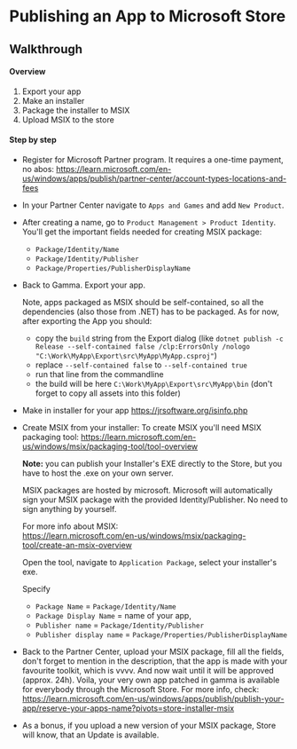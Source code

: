 # Publishing an App to Microsoft Store

## Walkthrough

#### Overview

1. Export your app
2. Make an installer
4. Package the installer to MSIX
5. Upload MSIX to the store

#### Step by step

- Register for Microsoft Partner program. It requires a one-time payment, no abos:
https://learn.microsoft.com/en-us/windows/apps/publish/partner-center/account-types-locations-and-fees

- In your Partner Center navigate to `Apps and Games` and add `New Product`. 

- After creating a name, go to `Product Management > Product Identity`.
  You'll get the important fields needed for creating MSIX package:
  - `Package/Identity/Name`
  - `Package/Identity/Publisher`
  - `Package/Properties/PublisherDisplayName`

- Back to Gamma. Export your app.

  Note, apps packaged as MSIX should be self-contained, so all the dependencies (also those from .NET) has to be packaged.
  As for now, after exporting the App you should:
  - copy the `build` string from the Export dialog (like `dotnet publish -c Release --self-contained false /clp:ErrorsOnly /nologo "C:\Work\MyApp\Export\src\MyApp\MyApp.csproj"`)
  - replace `--self-contained false` to `--self-contained true`
  - run that line from the commandline
  - the build will be here `C:\Work\MyApp\Export\src\MyApp\bin` (don't forget to copy all assets into this folder)
  
- Make in installer for your app
  https://jrsoftware.org/isinfo.php

- Create MSIX from your installer:
  To create MSIX you'll need MSIX packaging tool: 
  https://learn.microsoft.com/en-us/windows/msix/packaging-tool/tool-overview  
  
  **Note:** you can publish your Installer's EXE directly to the Store, but you have to host the .exe on your own server. 

  MSIX packages are hosted by microsoft. Microsoft will automatically sign your MSIX package with the provided Identity/Publisher. No need to sign anything by yourself.  

  For more info about MSIX:  
  https://learn.microsoft.com/en-us/windows/msix/packaging-tool/create-an-msix-overview

  Open the tool, navigate to `Application Package`, select your installer's exe.

  Specify 
  - `Package Name` = `Package/Identity/Name`
  - `Package Display Name` = name of your app, 
  - `Publisher name` = `Package/Identity/Publisher`
  - `Publisher display name` = `Package/Properties/PublisherDisplayName`


- Back to the Partner Center, upload your MSIX package, fill all the fields, don't forget to mention in the description, that the app is made with your favourite toolkit, which is vvvv. And now wait until it will be approved (approx. 24h). Voila, your very own app patched in gamma is available for everybody through the Microsoft Store.
For more info, check:
https://learn.microsoft.com/en-us/windows/apps/publish/publish-your-app/reserve-your-apps-name?pivots=store-installer-msix

- As a bonus, if you upload a new version of your MSIX package, Store will know, that an Update is available.
